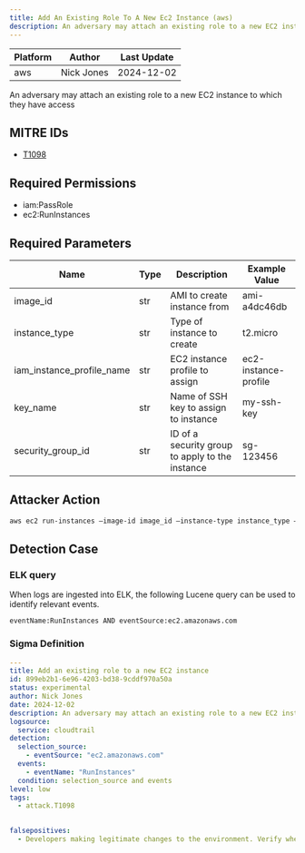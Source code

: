 ```yaml
---
title: Add An Existing Role To A New Ec2 Instance (aws)
description: An adversary may attach an existing role to a new EC2 instance to which they have access 
---
```


| Platform               | Author               | Last Update                 |
| ---------------------- | -------------------- | --------------------------- |
| aws | Nick Jones | 2024-12-02 |

An adversary may attach an existing role to a new EC2 instance to which they have access

## MITRE IDs

* [T1098](https://attack.mitre.org/techniques/T1098/)

## Required Permissions

* iam:PassRole
* ec2:RunInstances

## Required Parameters

| Name       | Type                  | Description                  | Example Value          |
| ---------- | --------------------- | ---------------------------- | ---------------------- |
| image_id | str | AMI to create instance from | ami-a4dc46db |
| instance_type | str | Type of instance to create | t2.micro |
| iam_instance_profile_name | str | EC2 instance profile to assign | ec2-instance-profile |
| key_name | str | Name of SSH key to assign to instance | my-ssh-key |
| security_group_id | str | ID of a security group to apply to the instance | sg-123456 |

## Attacker Action

```bash
aws ec2 run-instances –image-id image_id –instance-type instance_type –iam-instance-profile Name=iam_instance_profile_name –key-name key_name –security-group-ids security_group_ids
```

## Detection Case

### ELK query

When logs are ingested into ELK, the following Lucene query can be used to identify relevant events.

```
eventName:RunInstances AND eventSource:ec2.amazonaws.com  
```

### Sigma Definition

```yaml
---
title: Add an existing role to a new EC2 instance
id: 899eb2b1-6e96-4203-bd38-9cddf970a50a
status: experimental
author: Nick Jones
date: 2024-12-02
description: An adversary may attach an existing role to a new EC2 instance to which they have access
logsource:
  service: cloudtrail
detection:
  selection_source:
    - eventSource: "ec2.amazonaws.com"
  events:
    - eventName: "RunInstances"
  condition: selection_source and events
level: low
tags:
  - attack.T1098
  

falsepositives:
  - Developers making legitimate changes to the environment. Verify whether the user identity, user agent, and/or hostname should be making changes in your environment.
```